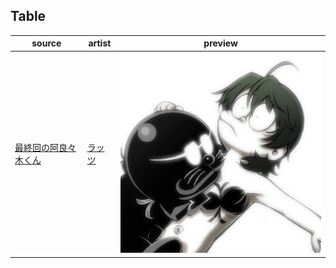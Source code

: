 ## Table

source | artist | preview
--- | --- | ---
[最終回の阿良々木くん](https://www.pixiv.net/artworks/11515088) | [ラッツ](https://www.pixiv.net/artworks/11515088) | ![](scillidan.jpg) 